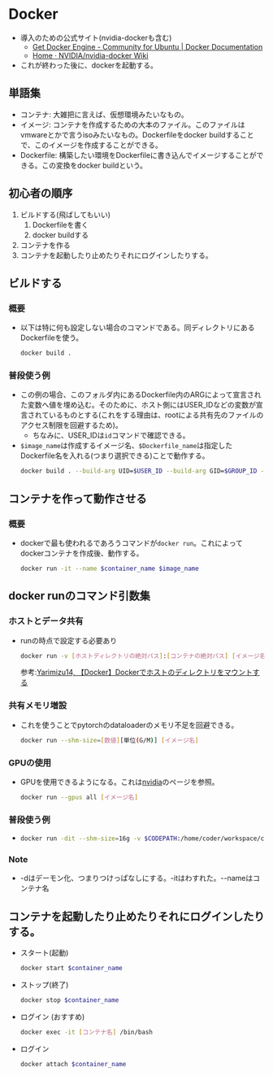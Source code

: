 # Docker
- 導入のための公式サイト(nvidia-dockerも含む)
  - [Get Docker Engine - Community for Ubuntu | Docker Documentation](https://docs.docker.com/install/linux/docker-ce/ubuntu/#install-using-the-repository)
  - [Home · NVIDIA/nvidia-docker Wiki](https://github.com/NVIDIA/nvidia-docker/wiki)
- これが終わった後に、dockerを起動する。

## 単語集
- コンテナ: 大雑把に言えば、仮想環境みたいなもの。
- イメージ: コンテナを作成するための大本のファイル。このファイルはvmwareとかで言うisoみたいなもの。Dockerfileをdocker buildすることで、このイメージを作成することができる。
- Dockerfile: 構築したい環境をDockerfileに書き込んでイメージすることができる。この変換をdocker buildという。

## 初心者の順序
1. ビルドする(飛ばしてもいい)
   1. Dockerfileを書く
   2. docker buildする
2. コンテナを作る
3. コンテナを起動したり止めたりそれにログインしたりする。

## ビルドする
### 概要
- 以下は特に何も設定しない場合のコマンドである。同ディレクトリにあるDockerfileを使う。
  ```sh
  docker build . 
  ```
### 普段使う例
- この例の場合、このフォルダ内にあるDockerfile内のARGによって宣言された変数へ値を埋め込む。そのために、ホスト側にはUSER_IDなどの変数が宣言されているものとする(これをする理由は、rootによる共有先のファイルのアクセス制限を回避するため)。
  - ちなみに、USER_IDは`id`コマンドで確認できる。
- `$image_name`は作成するイメージ名、`$Dockerfile_name`は指定したDockerfile名を入れる(つまり選択できる)ことで動作する。
  ```sh
  docker build . --build-arg UID=$USER_ID --build-arg GID=$GROUP_ID --shm-size=16g -t=$image_name:$version -f=Dockerfile
  ```

## コンテナを作って動作させる
### 概要
- dockerで最も使われるであろうコマンドが`docker run`。これによってdockerコンテナを作成後、動作する。
  ```sh
  docker run -it --name $container_name $image_name
  ```

## docker runのコマンド引数集
### ホストとデータ共有
- runの時点で設定する必要あり
  ```sh
  docker run -v [ホストディレクトリの絶対パス]:[コンテナの絶対パス] [イメージ名]
  ```
  参考:[Yarimizu14, 【Docker】Dockerでホストのディレクトリをマウントする](https://qiita.com/Yarimizu14/items/52f4859027165a805630)
### 共有メモリ増設
- これを使うことでpytorchのdataloaderのメモリ不足を回避できる。
  ```sh
  docker run --shm-size=[数値][単位(G/M)] [イメージ名]
  ```
### GPUの使用
- GPUを使用できるようになる。これは[nvidia](https://github.com/NVIDIA/nvidia-docker/wiki/Installation-(Native-GPU-Support)#usage)のページを参照。
  ```sh
  docker run --gpus all [イメージ名]
  ```
### 普段使う例
- ```sh
  docker run -dit --shm-size=16g -v $CODEPATH:/home/coder/workspace/code/ -v $DATAPATH2:/home/coder/workspace/data2/ -v $DATAPATH1:/home/coder/workspace/data1/ --gpus all -p 8888:8888 --name c11.1 c-11.1
  ```
### Note
- -dはデーモン化、つまりつけっぱなしにする。-itはわすれた。--nameはコンテナ名

## コンテナを起動したり止めたりそれにログインしたりする。
- スタート(起動)
  ```sh
  docker start $container_name
  ```
- ストップ(終了)
  ```sh
  docker stop $container_name
  ```
- ログイン (おすすめ)
  ```sh
  docker exec -it [コンテナ名] /bin/bash
  ```
- ログイン
  ```sh
  docker attach $container_name
  ```

